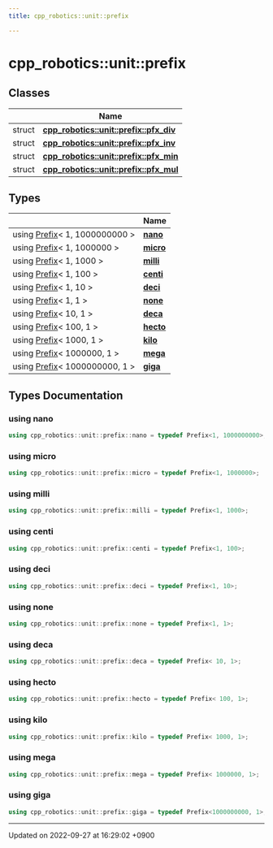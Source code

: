```yaml
---
title: cpp_robotics::unit::prefix

---
```


# cpp_robotics::unit::prefix



## Classes

|                | Name           |
| -------------- | -------------- |
| struct | **[cpp_robotics::unit::prefix::pfx_div](/cpp_robotics/doxybook/Classes/structcpp__robotics_1_1unit_1_1prefix_1_1pfx__div/)**  |
| struct | **[cpp_robotics::unit::prefix::pfx_inv](/cpp_robotics/doxybook/Classes/structcpp__robotics_1_1unit_1_1prefix_1_1pfx__inv/)**  |
| struct | **[cpp_robotics::unit::prefix::pfx_min](/cpp_robotics/doxybook/Classes/structcpp__robotics_1_1unit_1_1prefix_1_1pfx__min/)**  |
| struct | **[cpp_robotics::unit::prefix::pfx_mul](/cpp_robotics/doxybook/Classes/structcpp__robotics_1_1unit_1_1prefix_1_1pfx__mul/)**  |

## Types

|                | Name           |
| -------------- | -------------- |
| using [Prefix](/cpp_robotics/doxybook/Classes/structcpp__robotics_1_1unit_1_1Prefix/)< 1, 1000000000 > | **[nano](/cpp_robotics/doxybook/Namespaces/namespacecpp__robotics_1_1unit_1_1prefix/#using-nano)**  |
| using [Prefix](/cpp_robotics/doxybook/Classes/structcpp__robotics_1_1unit_1_1Prefix/)< 1, 1000000 > | **[micro](/cpp_robotics/doxybook/Namespaces/namespacecpp__robotics_1_1unit_1_1prefix/#using-micro)**  |
| using [Prefix](/cpp_robotics/doxybook/Classes/structcpp__robotics_1_1unit_1_1Prefix/)< 1, 1000 > | **[milli](/cpp_robotics/doxybook/Namespaces/namespacecpp__robotics_1_1unit_1_1prefix/#using-milli)**  |
| using [Prefix](/cpp_robotics/doxybook/Classes/structcpp__robotics_1_1unit_1_1Prefix/)< 1, 100 > | **[centi](/cpp_robotics/doxybook/Namespaces/namespacecpp__robotics_1_1unit_1_1prefix/#using-centi)**  |
| using [Prefix](/cpp_robotics/doxybook/Classes/structcpp__robotics_1_1unit_1_1Prefix/)< 1, 10 > | **[deci](/cpp_robotics/doxybook/Namespaces/namespacecpp__robotics_1_1unit_1_1prefix/#using-deci)**  |
| using [Prefix](/cpp_robotics/doxybook/Classes/structcpp__robotics_1_1unit_1_1Prefix/)< 1, 1 > | **[none](/cpp_robotics/doxybook/Namespaces/namespacecpp__robotics_1_1unit_1_1prefix/#using-none)**  |
| using [Prefix](/cpp_robotics/doxybook/Classes/structcpp__robotics_1_1unit_1_1Prefix/)< 10, 1 > | **[deca](/cpp_robotics/doxybook/Namespaces/namespacecpp__robotics_1_1unit_1_1prefix/#using-deca)**  |
| using [Prefix](/cpp_robotics/doxybook/Classes/structcpp__robotics_1_1unit_1_1Prefix/)< 100, 1 > | **[hecto](/cpp_robotics/doxybook/Namespaces/namespacecpp__robotics_1_1unit_1_1prefix/#using-hecto)**  |
| using [Prefix](/cpp_robotics/doxybook/Classes/structcpp__robotics_1_1unit_1_1Prefix/)< 1000, 1 > | **[kilo](/cpp_robotics/doxybook/Namespaces/namespacecpp__robotics_1_1unit_1_1prefix/#using-kilo)**  |
| using [Prefix](/cpp_robotics/doxybook/Classes/structcpp__robotics_1_1unit_1_1Prefix/)< 1000000, 1 > | **[mega](/cpp_robotics/doxybook/Namespaces/namespacecpp__robotics_1_1unit_1_1prefix/#using-mega)**  |
| using [Prefix](/cpp_robotics/doxybook/Classes/structcpp__robotics_1_1unit_1_1Prefix/)< 1000000000, 1 > | **[giga](/cpp_robotics/doxybook/Namespaces/namespacecpp__robotics_1_1unit_1_1prefix/#using-giga)**  |

## Types Documentation

### using nano

```cpp
using cpp_robotics::unit::prefix::nano = typedef Prefix<1, 1000000000>;
```


### using micro

```cpp
using cpp_robotics::unit::prefix::micro = typedef Prefix<1, 1000000>;
```


### using milli

```cpp
using cpp_robotics::unit::prefix::milli = typedef Prefix<1, 1000>;
```


### using centi

```cpp
using cpp_robotics::unit::prefix::centi = typedef Prefix<1, 100>;
```


### using deci

```cpp
using cpp_robotics::unit::prefix::deci = typedef Prefix<1, 10>;
```


### using none

```cpp
using cpp_robotics::unit::prefix::none = typedef Prefix<1, 1>;
```


### using deca

```cpp
using cpp_robotics::unit::prefix::deca = typedef Prefix< 10, 1>;
```


### using hecto

```cpp
using cpp_robotics::unit::prefix::hecto = typedef Prefix< 100, 1>;
```


### using kilo

```cpp
using cpp_robotics::unit::prefix::kilo = typedef Prefix< 1000, 1>;
```


### using mega

```cpp
using cpp_robotics::unit::prefix::mega = typedef Prefix< 1000000, 1>;
```


### using giga

```cpp
using cpp_robotics::unit::prefix::giga = typedef Prefix<1000000000, 1>;
```







-------------------------------

Updated on 2022-09-27 at 16:29:02 +0900